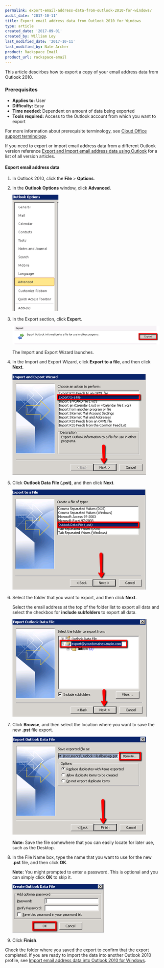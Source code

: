 ```yaml
---
permalink: export-email-address-data-from-outlook-2010-for-windows/
audit_date: '2017-10-11'
title: Export email address data from Outlook 2010 for Windows
type: article
created_date: '2017-09-01'
created_by: William Loy
last_modified_date: '2017-10-11'
last_modified_by: Nate Archer
product: Rackspace Email
product_url: rackspace-email
---
```


This article descirbes how to export a copy of your email address data from Outlook 2010.

### Prerequisites

- **Applies to:** User
- **Difficulty:** Easy
- **Time needed:** Dependent on amount of data being exported
- **Tools required:**  Access to the Outlook account from which you want to export

For more information about prerequisite terminology, see [Cloud Office support terminology](/support/how-to/cloud-office-support-terminology/).

If you need to export or import email address data from a different Outlook version reference [Export and Import email address data using Outlook](/support/how-to/export-and-import-email-address-data-using-outlook) for a list of all version articles.

#### Export email address data

1. In Outlook 2010, click the **File** > **Options**.

2. In the **Outlook Options** window, click **Advanced**.

    <img src="advanced2010.png" />

3. In the Export section, click **Export**.

    <img src="export2010.png" />
    
    The Import and Export Wizard launches.

4. In the Import and Export Wizard, click **Export to a file**, and then click **Next**.

    <img src="export_to_a_file2010.png" />

5. Click **Outlook Data File (.pst)**, and then click **Next**.

    <img src="outlook_data_file2010.png" />

6. Select the folder that you want to export, and then click **Next**. 

   Select the email address at the top of the folder list to export all data and select the checkbox for **include subfolders** to export all data.

    <img src="folder_list2010.png" />

7. Click **Browse**, and then select the location where you want to save the new **.pst** file export.

    <img src="browse_finish2010.png" />

    **Note:** Save the file somewhere that you can easily locate for later use, such as the Desktop.

8. In the File Name box, type the name that you want to use for the new **.pst** file, and then click **OK**.

    **Note:** You might prompted to enter a password. This is optional and you can simply click **OK** to skip it.

    <img src="password_ok2010.png" />

9. Click **Finish**.

Check the folder where you saved the export to confirm that the export completed. If you are ready to import the data into another Outlook 2010 profile, see [Import email address data into Outlook 2010 for Windows](/support/how-to/import-email-address-data-into-outlook-2010).
